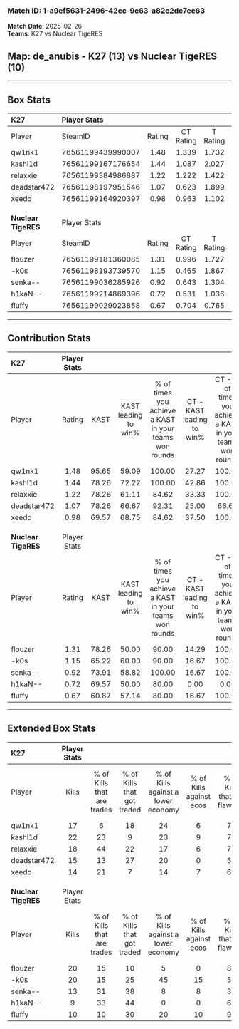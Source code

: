 ### Match ID: 1-a9ef5631-2496-42ec-9c63-a82c2dc7ee63  
**Match Date**: 2025-02-26  
**Teams**: K27 vs Nuclear TigeRES  

## **Map**: de_anubis - K27 (13) vs Nuclear TigeRES (10)  
---  

## Box Stats  

| **K27**             | Player Stats      |        |           |          |       |      |       |         |        |      |     |
| :- | :- | :-: | :-: | :-: | :-: | :-: | :-: | :-: | :-: | :-: | :-: |
| Player              | SteamID           | Rating | CT Rating | T Rating | KAST  | ADR  | Kills | Assists | Deaths | K/D  | HS% |
| qw1nk1              | 76561199439990007 |  1.48  |   1.339   |  1.732   | 95.65 | 97.4 |  17   |   11    |   12   | 1.42 | 76  |
| kashl1d             | 76561199167176654 |  1.44  |   1.087   |  2.027   | 78.26 | 87.7 |  22   |    1    |   13   | 1.69 | 27  |
| relaxxie            | 76561199384986887 |  1.22  |   1.222   |  1.422   | 78.26 | 78.7 |  18   |    8    |   16   | 1.13 | 38  |
| deadstar472         | 76561198197951546 |  1.07  |   0.623   |  1.899   | 78.26 | 73.0 |  15   |    7    |   17   | 0.88 | 60  |
| xeedo               | 76561199164920397 |  0.98  |   0.963   |  1.102   | 69.57 | 57.8 |  14   |    5    |   14   | 1.00 | 57  |
|                     |                   |        |           |          |       |      |       |         |        |      |     |
|                     |                   |        |           |          |       |      |       |         |        |      |     |
|                     |                   |        |           |          |       |      |       |         |        |      |     |
| **Nuclear TigeRES** | Player Stats      |        |           |          |       |      |       |         |        |      |     |
| Player              | SteamID           | Rating | CT Rating | T Rating | KAST  | ADR  | Kills | Assists | Deaths | K/D  | HS% |
| flouzer             | 76561199181360085 |  1.31  |   0.996   |  1.727   | 78.26 | 75.7 |  20   |    1    |   14   | 1.43 | 55  |
| -k0s                | 76561198193739570 |  1.15  |   0.465   |  1.867   | 65.22 | 91.9 |  20   |    7    |   20   | 1.00 | 50  |
| senka--             | 76561199036285926 |  0.92  |   0.643   |  1.304   | 73.91 | 69.9 |  13   |    5    |   18   | 0.72 | 38  |
| h1kaN--             | 76561199214869396 |  0.72  |   0.531   |  1.036   | 69.57 | 63.3 |   9   |    7    |   18   | 0.50 | 66  |
| fluffy              | 76561199029023858 |  0.67  |   0.704   |  0.765   | 60.87 | 41.9 |  10   |    5    |   16   | 0.63 | 10  |
---  

## Contribution Stats  

| **K27**             | Player Stats |       |                      |                                                        |                           |                                                             |                          |                                                            |
| :- | :-: | :-: | :-: | :-: | :-: | :-: | :-: | :-: |
| Player              |    Rating    | KAST  | KAST leading to win% | % of times you achieve a KAST in your teams won rounds | CT - KAST leading to win% | CT - % of times you achieve a KAST in your teams won rounds | T - KAST leading to win% | T - % of times you achieve a KAST in your teams won rounds |
| qw1nk1              |     1.48     | 95.65 |        59.09         |                         100.00                         |           27.27           |                           100.00                            |          90.91           |                           100.00                           |
| kashl1d             |     1.44     | 78.26 |        72.22         |                         100.00                         |           42.86           |                           100.00                            |          90.91           |                           100.00                           |
| relaxxie            |     1.22     | 78.26 |        61.11         |                         84.62                          |           33.33           |                           100.00                            |          88.89           |                           80.00                            |
| deadstar472         |     1.07     | 78.26 |        66.67         |                         92.31                          |           25.00           |                            66.67                            |          100.00          |                           100.00                           |
| xeedo               |     0.98     | 69.57 |        68.75         |                         84.62                          |           37.50           |                           100.00                            |          100.00          |                           80.00                            |
|                     |              |       |                      |                                                        |                           |                                                             |                          |                                                            |
|                     |              |       |                      |                                                        |                           |                                                             |                          |                                                            |
|                     |              |       |                      |                                                        |                           |                                                             |                          |                                                            |
| **Nuclear TigeRES** | Player Stats |       |                      |                                                        |                           |                                                             |                          |                                                            |
| Player              |    Rating    | KAST  | KAST leading to win% | % of times you achieve a KAST in your teams won rounds | CT - KAST leading to win% | CT - % of times you achieve a KAST in your teams won rounds | T - KAST leading to win% | T - % of times you achieve a KAST in your teams won rounds |
| flouzer             |     1.31     | 78.26 |        50.00         |                         90.00                          |           14.29           |                           100.00                            |          72.73           |                           88.89                            |
| -k0s                |     1.15     | 65.22 |        60.00         |                         90.00                          |           16.67           |                           100.00                            |          88.89           |                           88.89                            |
| senka--             |     0.92     | 73.91 |        58.82         |                         100.00                         |           16.67           |                           100.00                            |          81.82           |                           100.00                           |
| h1kaN--             |     0.72     | 69.57 |        50.00         |                         80.00                          |           0.00            |                            0.00                             |          88.89           |                           88.89                            |
| fluffy              |     0.67     | 60.87 |        57.14         |                         80.00                          |           16.67           |                           100.00                            |          87.50           |                           77.78                            |
---  

## Extended Box Stats  

| **K27**             | Player Stats |                            |                            |                                    |                         |                              |                                 |        |                             |                                     |                          |                               |                            |
| :- | :-: | :-: | :-: | :-: | :-: | :-: | :-: | :-: | :-: | :-: | :-: | :-: | :-: |
| Player              |    Kills     | % of Kills that are trades | % of Kills that got traded | % of Kills against a lower economy | % of Kills against ecos | % of Kills that are flawless | % of Kills that are close duels | Deaths | % of Deaths that get traded | % of Deaths against a lower economy | % of Deaths against ecos | % of Deaths that are flawless | % of Deaths that are close |
| qw1nk1              |      17      |             6              |             18             |                 24                 |            6            |              76              |                6                |   12   |             17              |                 17                  |            0             |              58               |             0              |
| kashl1d             |      22      |             23             |             9              |                 23                 |            9            |              73              |                9                |   13   |             31              |                  8                  |            0             |              77               |             0              |
| relaxxie            |      18      |             44             |             22             |                 17                 |            6            |              78              |                0                |   16   |             25              |                 25                  |            6             |              50               |             0              |
| deadstar472         |      15      |             13             |             27             |                 20                 |            0            |              53              |               13                |   17   |             41              |                 18                  |            6             |              59               |             24             |
| xeedo               |      14      |             21             |             7              |                 14                 |            7            |              64              |                7                |   14   |             14              |                 14                  |            0             |              71               |             7              |
|                     |              |                            |                            |                                    |                         |                              |                                 |        |                             |                                     |                          |                               |                            |
|                     |              |                            |                            |                                    |                         |                              |                                 |        |                             |                                     |                          |                               |                            |
|                     |              |                            |                            |                                    |                         |                              |                                 |        |                             |                                     |                          |                               |                            |
| **Nuclear TigeRES** | Player Stats |                            |                            |                                    |                         |                              |                                 |        |                             |                                     |                          |                               |                            |
| Player              |    Kills     | % of Kills that are trades | % of Kills that got traded | % of Kills against a lower economy | % of Kills against ecos | % of Kills that are flawless | % of Kills that are close duels | Deaths | % of Deaths that get traded | % of Deaths against a lower economy | % of Deaths against ecos | % of Deaths that are flawless | % of Deaths that are close |
| flouzer             |      20      |             15             |             10             |                 5                  |            0            |              80              |                5                |   14   |             21              |                  7                  |            0             |              57               |             0              |
| -k0s                |      20      |             15             |             25             |                 45                 |           15            |              50              |               15                |   20   |             10              |                 15                  |            5             |              70               |             5              |
| senka--             |      13      |             31             |             38             |                 8                  |            8            |              31              |                0                |   18   |             17              |                  6                  |            0             |              72               |             11             |
| h1kaN--             |      9       |             33             |             44             |                 0                  |            0            |              67              |               11                |   18   |             17              |                 11                  |            0             |              50               |             17             |
| fluffy              |      10      |             10             |             30             |                 20                 |           10            |              90              |                0                |   16   |             19              |                  6                  |            0             |              100              |             0              |
